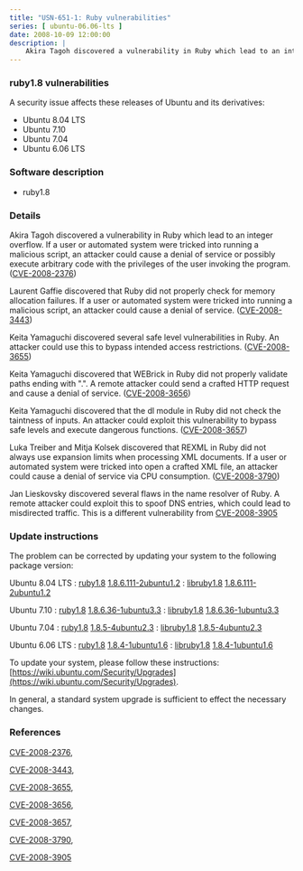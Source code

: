 ```yaml
---
title: "USN-651-1: Ruby vulnerabilities"
series: [ ubuntu-06.06-lts ]
date: 2008-10-09 12:00:00
description: |
    Akira Tagoh discovered a vulnerability in Ruby which lead to an integer overflow. If a user or automated system were tricked into running a malicious script, an attacker could cause a denial of service or possibly execute arbitrary code with the privileges of the user invoking the program. ([CVE-2008-2376](http://people.ubuntu.com/~ubuntu-security/cve/CVE-2008-2376))
--- 
```

 
### ruby1.8 vulnerabilities

A security issue affects these releases of Ubuntu and its derivatives:

* Ubuntu 8.04 LTS
* Ubuntu 7.10
* Ubuntu 7.04
* Ubuntu 6.06 LTS

### Software description

* ruby1.8 

### Details

Akira Tagoh discovered a vulnerability in Ruby which lead to an integer overflow. If a user or automated system were tricked into running a malicious script, an attacker could cause a denial of service or possibly execute arbitrary code with the privileges of the user invoking the program. ([CVE-2008-2376](http://people.ubuntu.com/~ubuntu-security/cve/CVE-2008-2376))

Laurent Gaffie discovered that Ruby did not properly check for memory allocation failures. If a user or automated system were tricked into running a malicious script, an attacker could cause a denial of service. ([CVE-2008-3443](http://people.ubuntu.com/~ubuntu-security/cve/CVE-2008-3443))

Keita Yamaguchi discovered several safe level vulnerabilities in Ruby. An attacker could use this to bypass intended access restrictions. ([CVE-2008-3655](http://people.ubuntu.com/~ubuntu-security/cve/CVE-2008-3655))

Keita Yamaguchi discovered that WEBrick in Ruby did not properly validate paths ending with &quot;.&quot;. A remote attacker could send a crafted HTTP request and cause a denial of service. ([CVE-2008-3656](http://people.ubuntu.com/~ubuntu-security/cve/CVE-2008-3656))

Keita Yamaguchi discovered that the dl module in Ruby did not check the taintness of inputs. An attacker could exploit this vulnerability to bypass safe levels and execute dangerous functions. ([CVE-2008-3657](http://people.ubuntu.com/~ubuntu-security/cve/CVE-2008-3657))

Luka Treiber and Mitja Kolsek discovered that REXML in Ruby did not always use expansion limits when processing XML documents. If a user or automated system were tricked into open a crafted XML file, an attacker could cause a denial of service via CPU consumption. ([CVE-2008-3790](http://people.ubuntu.com/~ubuntu-security/cve/CVE-2008-3790))

Jan Lieskovsky discovered several flaws in the name resolver of Ruby. A remote attacker could exploit this to spoof DNS entries, which could lead to misdirected traffic. This is a different vulnerability from [CVE-2008-3905](http://people.ubuntu.com/~ubuntu-security/cve/CVE-2008-1447">CVE-2008-1447</a>. (<a href="http://people.ubuntu.com/~ubuntu-security/cve/CVE-2008-3905)) 

### Update instructions

The problem can be corrected by updating your system to the following package version:

Ubuntu 8.04 LTS
 : [ruby1.8](https://launchpad.net/ubuntu/+source/ruby1.8) <span> [1.8.6.111-2ubuntu1.2](https://launchpad.net/ubuntu/+source/ruby1.8/1.8.6.111-2ubuntu1.2) </span> 
 : [libruby1.8](https://launchpad.net/ubuntu/+source/ruby1.8) <span> [1.8.6.111-2ubuntu1.2](https://launchpad.net/ubuntu/+source/ruby1.8/1.8.6.111-2ubuntu1.2) </span> 

Ubuntu 7.10
 : [ruby1.8](https://launchpad.net/ubuntu/+source/ruby1.8) <span> [1.8.6.36-1ubuntu3.3](https://launchpad.net/ubuntu/+source/ruby1.8/1.8.6.36-1ubuntu3.3) </span> 
 : [libruby1.8](https://launchpad.net/ubuntu/+source/ruby1.8) <span> [1.8.6.36-1ubuntu3.3](https://launchpad.net/ubuntu/+source/ruby1.8/1.8.6.36-1ubuntu3.3) </span> 

Ubuntu 7.04
 : [ruby1.8](https://launchpad.net/ubuntu/+source/ruby1.8) <span> [1.8.5-4ubuntu2.3](https://launchpad.net/ubuntu/+source/ruby1.8/1.8.5-4ubuntu2.3) </span> 
 : [libruby1.8](https://launchpad.net/ubuntu/+source/ruby1.8) <span> [1.8.5-4ubuntu2.3](https://launchpad.net/ubuntu/+source/ruby1.8/1.8.5-4ubuntu2.3) </span> 

Ubuntu 6.06 LTS
 : [ruby1.8](https://launchpad.net/ubuntu/+source/ruby1.8) <span> [1.8.4-1ubuntu1.6](https://launchpad.net/ubuntu/+source/ruby1.8/1.8.4-1ubuntu1.6) </span> 
 : [libruby1.8](https://launchpad.net/ubuntu/+source/ruby1.8) <span> [1.8.4-1ubuntu1.6](https://launchpad.net/ubuntu/+source/ruby1.8/1.8.4-1ubuntu1.6) </span> 

To update your system, please follow these instructions: [https://wiki.ubuntu.com/Security/Upgrades](https://wiki.ubuntu.com/Security/Upgrades).

In general, a standard system upgrade is sufficient to effect the necessary changes. 

### References

 [CVE-2008-2376](http://people.ubuntu.com/~ubuntu-security/cve/CVE-2008-2376), 

 [CVE-2008-3443](http://people.ubuntu.com/~ubuntu-security/cve/CVE-2008-3443), 

 [CVE-2008-3655](http://people.ubuntu.com/~ubuntu-security/cve/CVE-2008-3655), 

 [CVE-2008-3656](http://people.ubuntu.com/~ubuntu-security/cve/CVE-2008-3656), 

 [CVE-2008-3657](http://people.ubuntu.com/~ubuntu-security/cve/CVE-2008-3657), 

 [CVE-2008-3790](http://people.ubuntu.com/~ubuntu-security/cve/CVE-2008-3790), 

 [CVE-2008-3905](http://people.ubuntu.com/~ubuntu-security/cve/CVE-2008-3905)
 
